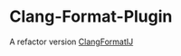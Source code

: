 # Clang-Format-Plugin

A refactor version [ClangFormatIJ](https://github.com/mprobst/ClangFormatIJ)


